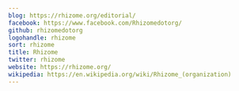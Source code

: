 ```yaml
---
blog: https://rhizome.org/editorial/
facebook: https://www.facebook.com/Rhizomedotorg/
github: rhizomedotorg
logohandle: rhizome
sort: rhizome
title: Rhizome
twitter: rhizome
website: https://rhizome.org/
wikipedia: https://en.wikipedia.org/wiki/Rhizome_(organization)
---
```

